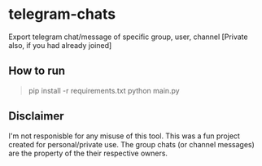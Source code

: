 # telegram-chats
Export telegram chat/message of specific group, user, channel [Private also, if you had already joined]

## How to run
>pip install -r requirements.txt
>python main.py


## Disclaimer
I'm not responisble for any misuse of this tool. This was a fun project created for personal/private use. The group chats (or channel messages) are the property of the their respective owners. 
